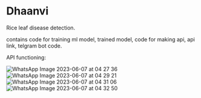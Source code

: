 # Dhaanvi
Rice leaf disease detection.

contains code for training ml model, trained model, code for making api, api link, telgram bot code.

API functioning:

![WhatsApp Image 2023-06-07 at 04 27 36](https://github.com/Akshitaj25/Dhaanvi/assets/91695679/4f80628d-8fdb-42b7-9098-181895c22a1b)
![WhatsApp Image 2023-06-07 at 04 29 21](https://github.com/Akshitaj25/Dhaanvi/assets/91695679/93cb6b12-0a22-410c-b731-719b5f8bcba2)
![WhatsApp Image 2023-06-07 at 04 31 06](https://github.com/Akshitaj25/Dhaanvi/assets/91695679/3df2a981-9bf6-4e0f-a982-010b54bd7a51)
![WhatsApp Image 2023-06-07 at 04 32 50](https://github.com/Akshitaj25/Dhaanvi/assets/91695679/ae43c9b5-cc05-4a42-8aa8-7c4eacdbf69d)
